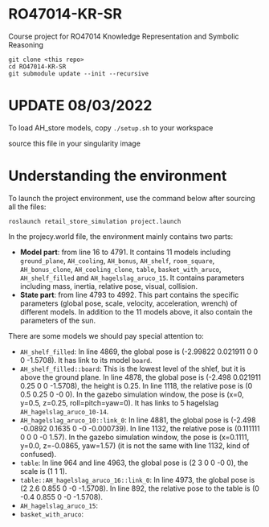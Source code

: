# RO47014-KR-SR
Course project for RO47014 Knowledge Representation and Symbolic Reasoning

```
git clone <this repo>
cd RO47014-KR-SR
git submodule update --init --recursive
```


# UPDATE 08/03/2022

To load AH_store models, copy `./setup.sh` to your workspace

source this file in your singularity image

# Understanding the environment

To launch the project environment, use the command below after sourcing all the files:
```
roslaunch retail_store_simulation project.launch
```
In the projecy.world file, the environment mainly contains two parts: 
* **Model part**: from line 16 to 4791. It contains 11 models including `ground_plane`, `AH_cooling`, `AH_bonus`, `AH_shelf`, `room_square`, `AH_bonus_clone`, `AH_cooling_clone`, `table`, `basket_with_aruco`, `AH_shelf_filled` and `AH_hagelslag_aruco_15`. It contains parameters including mass, inertia, relative pose, visual, collision.
* **State part**: from line 4793 to 4992. This part contains the specific parameters (global pose, scale, velocity, acceleration, wrench) of different models. In addition to the 11 models above, it also contain the parameters of the sun. 

There are some models we should pay special attention to:
* `AH_shelf_filled`: In line 4869, the global pose is (-2.99822 0.021911 0 0 0 -1.5708). It has link to its model `board`.
* `AH_shelf_filled::board`: This is the lowest level of the shlef, but it is above the ground plane. In line 4878, the global pose is (-2.498 0.021911 0.25 0 0 -1.5708), the height is 0.25. In line 1118, the relative pose is (0 0.5 0.25 0 -0 0). In the gazebo simulation window, the pose is (x=0, y=0.5, z=0.25, roll=pitch=yaw=0). It has links to 5 hagelslag `AH_hagelslag_aruco_10-14`. 
* `AH_hagelslag_aruco_10::link_0`: In line 4881, the global pose is (-2.498 -0.0892 0.1635 0 -0 -0.000739). In line 1132, the relative pose is (0.111111 0 0 0 -0 1.57). In the gazebo simulation window, the pose is (x=0.1111, y=0.0, z=-0.0865, yaw=1.57) (it is not the same with line 1132, kind of confused). 
* `table`: In line 964 and line 4963, the global pose is (2 3 0 0 -0 0), the scale is (1 1 1).
* `table::AH_hagelslag_aruco_16::link_0`: In line 4973, the global pose is (2 2.6 0.855 0 -0 -1.5708). In line 892, the relative pose to the table is (0 -0.4 0.855 0 -0 -1.5708).
* `AH_hagelslag_aruco_15`:
* `basket_with_aruco`: